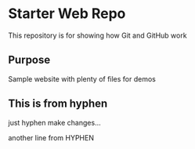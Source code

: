 # Starter Web Repo

This repository is for showing how Git and GitHub work

## Purpose

Sample website with plenty of files for demos

## This is from hyphen

just hyphen make changes...

another line from HYPHEN

